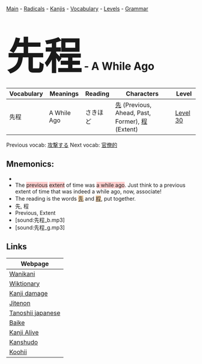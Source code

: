 <style> bigfont {font-size: 100px}</style>
[Main](../README.md) -
[Radicals](../radicals.md) -
[Kanjis](../kanjis.md) -
[Vocabulary](../vocabulary.md) -
[Levels](../levels.md) -
[Grammar](../grammar.md)
# <bigfont> 先程</bigfont> - A While Ago 

| Vocabulary | Meanings | Reading | Characters | Level |
| --- | --- | --- | --- | --- |
| 先程 | A While Ago | さきほど |  [先](../kanjis/先.md) (Previous, Ahead, Past, Former), [程](../kanjis/程.md) (Extent) | [Level 30](../levels/wk_level30.md) |

Previous vocab: [攻撃する](攻撃する.md) Next vocab: [官僚的](官僚的.md) 

## Mnemonics:

* 
* The <span style="background-color:#ffcccb"> previous</span> <span style="background-color:#ffcccb"> extent</span> of time was <span style="background-color:#ffcccb"> a while ago</span>. Just think to a previous extent of time that was indeed a while ago, now, associate!
* The reading is the words <span style="background-color:#fed8b1"> [先](https://jisho.org/search/先)</span> and <span style="background-color:#fed8b1"> [程](https://jisho.org/search/程)</span>, put together.
* 先, 程
* Previous, Extent
* [sound:先程_b.mp3]
* [sound:先程_g.mp3]


## Links 

| Webpage |
| --- |
| [Wanikani          ](https://www.wanikani.com/kanji/先程) |
| [Wiktionary        ](https://en.wiktionary.org/wiki/先程) |
| [Kanji damage      ](http://www.kanjidamage.com/kanji/search?utf8=✓&q=先程) |
| [Jitenon           ](https://jitenon.com/kanji/先程) |
| [Tanoshii japanese ](https://www.tanoshiijapanese.com/dictionary/kanji.cfm?k=先程) |
| [Baike             ](https://baike.baidu.com/item/先程) |
| [Kanji Alive       ](https://app.kanjialive.com/先程) |
| [Kanshudo          ](https://www.kanshudo.com/searchmn?q=先程) |
| [Koohii            ](https://kanji.koohii.com/study/kanji/先程) |
